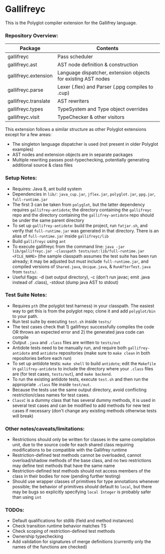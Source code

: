# Gallifreyc

This is the Polyglot compiler extension for the Gallifrey language.

### Repository Overview:

| Package                | Contents                                                      |
|------------------------|---------------------------------------------------------------|
| gallifreyc             | Pass scheduler                                                |
| gallifreyc.ast         | AST node definition & construction                            |
| gallifreyc.extension   | Language dispatcher, extension objects for existing AST nodes | 
| gallifreyc.parse       | Lexer (.flex) and Parser (.ppg compiles to .cup)              |
| gallifreyc.translate   | AST rewriters                                                 |
| gallifreyc.types       | TypeSystem and Type object overrides                          |
| gallifreyc.visit       | TypeChecker & other visitors                                  |

This extension follows a similar structure as other Polyglot extensions except for a few areas:
- The singleton language dispatcher is used (not present in older Polyglot examples)
- AST nodes and extension objects are in separate packages
- Multiple rewriting passes post-typechecking, potentially generating additional source & class files

### Setup Notes:
- Requires: Java 8, ant build system
- Dependencies in `lib/`: `java_cup.jar`, `jflex.jar`, `polyglot.jar`, `ppg.jar`, `full-runtime.jar`
- The first 3 can be taken from `polyglot`, but the latter dependency requires `gallifrey-antidote`; the directory containing the `gallifreyc` repo and the directory containing the `gallifrey-antidote` repo should be under the same parent directory
- To set up `gallifrey-antidote`: build the project, run `fatjar.sh`, and verify that `full-runtime.jar` was generated in that directory. There is an alias of `full-runtime.jar` inside `gallifreyc/lib`
- Build `gallifreyc` using `ant`
- To execute gallifreyc from the command line:
`java -jar lib/gallifreyc.jar -classpath tests/out:lib/full-runtime.jar <FILE_NAME>` (the sample classpath assumes the test suite has been run already; it may be adjusted but must include `full-runtime.jar`, and compiled versions of `Shared.java`, `Unique.java`, & `RunAfterTest.java` from `tests/`.
- Useful flags: -d (set output directory), -c (don't run javac; emit .java instead of .class), -stdout (dump java AST to stdout)

### Test Suite Notes:
- Requires `pth` (the polyglot test harness) in your classpath. The easiest way to get this is from the polyglot repo; clone it and add `polyglot/bin` to your path.
- Run test suite by executing `test.sh` inside `tests/`
- The test cases check that 1) gallifreyc successfully compiles the code OR throws an expected error and 2) the generated java code can compile
- Output `.java` and `.class` files are written to `tests/out`
- Antidote tests need to be manually run, and require both `gallifrey-antidote` and `antidote` repositories (make sure to `make clean` in both repositories before each run)
- To set up antidote tests: `make shell` to build `antidote`; edit the `Makefile` in `gallifrey-antidote` to include the directory where your `.class` files are (for test cases, `tests/out`), and `make backend`.
- To run the existing antidote tests, execute `test.sh` and then run the appropriate `.class` file inside `test/out`.
- Because the tests use the same output directory, avoid conflicting restriction/class names for test cases.
- `ClassC` is a dummy class that has several dummy methods, it is used in several test cases and can be modified to add methods for new test cases if necessary (don't change any existing methods otherwise tests will break)

### Other notes/caveats/limitations:
- Restrictions should only be written for classes in the same compilation unit, due to the source code for each shared class requiring modifications to be compatible with the Gallifrey runtime
- Restriction-defined test methods cannot be overloaded, cannot overload/shadow methods of the base class, and no two restrictions may define test methods that have the same name
- Restriction-defined test methods should not access members of the class in their bodies for now (pending further testing)
- Should use wrapper classes of primitives for type annotations whenever possible; the behavior of primitives _should_ default to `local`, but there may be bugs so explicitly specifying `local Integer` is probably safer than using `int`

### TODOs:
- Default qualifications for stdlib (field and method instances)
- Check transition runtime behavior matches TS
- Check scoping of restriction-defined test methods
- Ownership typechecking
- Add validation for signatures of merge definitions (currently only the names of the functions are checked)




